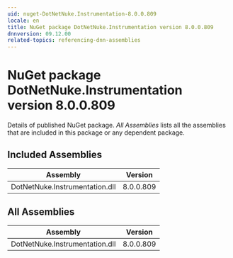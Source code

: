 ```yaml
---
uid: nuget-DotNetNuke.Instrumentation-8.0.0.809
locale: en
title: NuGet package DotNetNuke.Instrumentation version 8.0.0.809
dnnversion: 09.12.00
related-topics: referencing-dnn-assemblies
---
```


# NuGet package DotNetNuke.Instrumentation version 8.0.0.809
Details of published NuGet package.
*All Assemblies* lists all the assemblies that are included in this package or any dependent package.

## Included Assemblies

|Assembly|Version|
|---|---|
|DotNetNuke.Instrumentation.dll|8.0.0.809|

## All Assemblies

|Assembly|Version|
|---|---|
|DotNetNuke.Instrumentation.dll|8.0.0.809|

